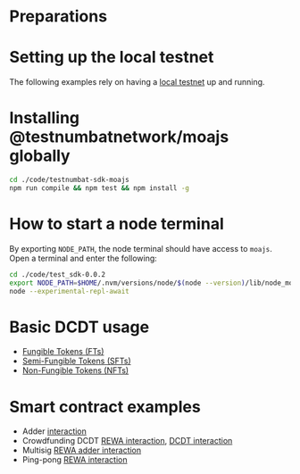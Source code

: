 # Preparations

# Setting up the local testnet

The following examples rely on having a [local testnet](https://docs.testnumbat.com/developers/setup-local-testnet/) up and running.

# Installing @testnumbatnetwork/moajs globally

```bash
cd ./code/testnumbat-sdk-moajs
npm run compile && npm test && npm install -g
```

# How to start a node terminal

By exporting `NODE_PATH`, the node terminal should have access to `moajs`.
Open a terminal and enter the following:

```bash
cd ./code/test_sdk-0.0.2
export NODE_PATH=$HOME/.nvm/versions/node/$(node --version)/lib/node_modules
node --experimental-repl-await
```

# Basic DCDT usage

- [Fungible Tokens (FTs)](dcdt-FT-fungible-tokens.md)
- [Semi-Fungible Tokens (SFTs)](dcdt-SFT-semi-fungible-tokens.md)
- [Non-Fungible Tokens (NFTs)](dcdt-NFT-non-fungible-tokens.md)

# Smart contract examples

- Adder [interaction](../../../contracts/examples/adder/interaction/Adder.moajs.md)
- Crowdfunding DCDT [REWA interaction](../../../contracts/examples/crowdfunding-dcdt/interaction/Crowdfunding-rewa.moajs.md), [DCDT interaction](../../../contracts/examples/crowdfunding-dcdt/interaction/Crowdfunding-dcdt.moajs.md)
- Multisig [REWA adder interaction](../../../contracts/examples/multisig/interaction/Multisig-adder-rewa.moajs.md)
- Ping-pong [REWA interaction](../../../contracts/examples/ping-pong-rewa/interaction/Ping-pong-rewa.moajs.md)
